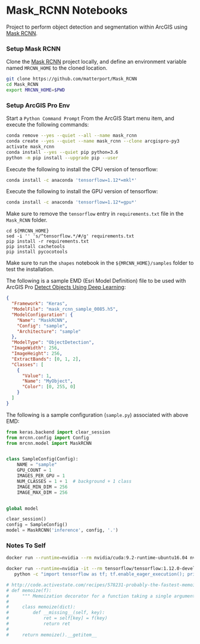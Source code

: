 # Mask_RCNN Notebooks

Project to perform object detection and segmentation within ArcGIS using [Mask RCNN](https://github.com/matterport/Mask_RCNN).

### Setup Mask RCNN

Clone the [Mask RCNN](https://github.com/matterport/Mask_RCNN) project locally, and define an environment variable named `MRCNN_HOME` to the cloned location.

```bash
git clone https://github.com/matterport/Mask_RCNN
cd Mask_RCNN
export MRCNN_HOME=$PWD
```

### Setup ArcGIS Pro Env

Start a `Python Command Prompt` From the ArcGIS Start menu item, and execute the following commands:

```bash
conda remove --yes --quiet --all --name mask_rcnn
conda create --yes --quiet --name mask_rcnn --clone arcgispro-py3
activate mask_rcnn
conda install --yes --quiet pip python=3.6
python -m pip install --upgrade pip --user
```

Execute the following to install the CPU version of tensorflow:

```bash
conda install -c anaconda 'tensorflow=1.12*=mkl*'
```

Execute the following to install the GPU version of tensorflow:

```bash
conda install -c anaconda 'tensorflow=1.12*=gpu*'
```

Make sure to remove the `tensorflow` entry in `requirements.txt` file in the `Mask_RCNN` folder.

```
cd ${MRCNN_HOME}
sed -i '' 's/^tensorflow.*/#/g' requirements.txt
pip install -r requirements.txt
pip install cachetools
pip install pycocotools
```

Make sure to run the `shapes` notebook in the `${MRCNN_HOME}/samples` folder to test the installation.

The following is a sample EMD (Esri Model Definition) file to be used with ArcGIS Pro [Detect Objects Using Deep Learning](https://pro.arcgis.com/en/pro-app/tool-reference/image-analyst/detect-objects-using-deep-learning.htm):

```json
{
  "Framework": "Keras",
  "ModelFile": "mask_rcnn_sample_0085.h5",
  "ModelConfiguration": {
    "Name": "MaskRCNN",
    "Config": "sample",
    "Architecture": "sample"
  },
  "ModelType": "ObjectDetection",
  "ImageWidth": 256,
  "ImageHeight": 256,
  "ExtractBands": [0, 1, 2],
  "Classes": [
    {
      "Value": 1,
      "Name": "MyObject",
      "Color": [0, 255, 0]
    }
  ]
}
```

The following is a sample configuration (`sample.py`) associated with above EMD:

```python
from keras.backend import clear_session
from mrcnn.config import Config
from mrcnn.model import MaskRCNN


class SampleConfig(Config):
    NAME = "sample"
    GPU_COUNT = 1
    IMAGES_PER_GPU = 1
    NUM_CLASSES = 1 + 1  # background + 1 class
    IMAGE_MIN_DIM = 256
    IMAGE_MAX_DIM = 256


global model

clear_session()
config = SampleConfig()
model = MaskRCNN('inference', config, '.')
```

### Notes To Self

```bash
docker run --runtime=nvidia --rm nvidia/cuda:9.2-runtime-ubuntu16.04 nvidia-smi
```

```bash
docker run --runtime=nvidia -it --rm tensorflow/tensorflow:1.12.0-devel-gpu-py3 \
   python -c "import tensorflow as tf; tf.enable_eager_execution(); print(tf.reduce_sum(tf.random_normal([1000, 1000])))"
```

```python
# http://code.activestate.com/recipes/578231-probably-the-fastest-memoization-decorator-in-the-/
# def memoize(f):
#     """ Memoization decorator for a function taking a single argument """
#
#     class memoize(dict):
#         def __missing__(self, key):
#             ret = self[key] = f(key)
#             return ret
#
#     return memoize().__getitem__
```